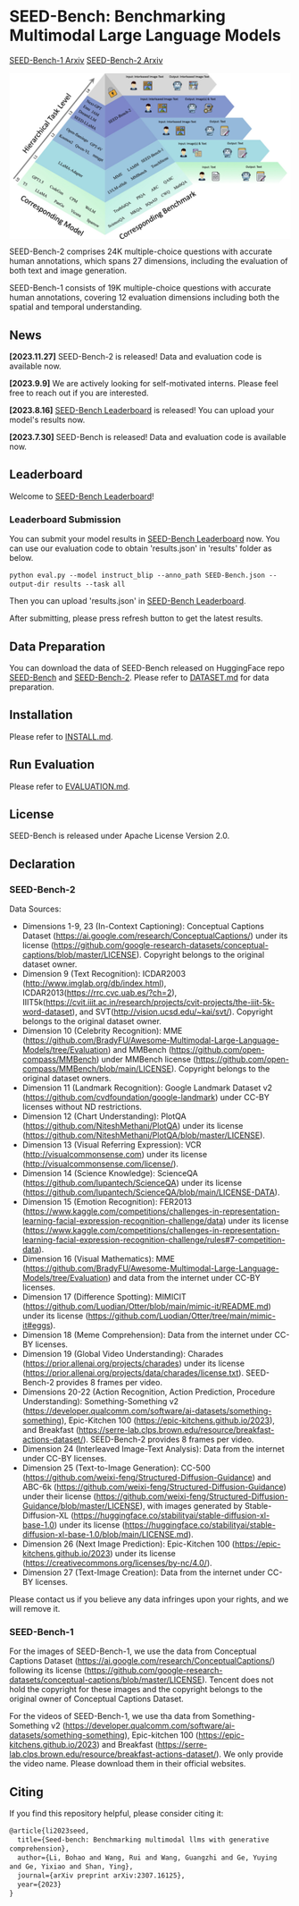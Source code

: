 # SEED-Bench: Benchmarking Multimodal Large Language Models
[SEED-Bench-1 Arxiv](https://arxiv.org/abs/2307.16125)
[SEED-Bench-2 Arxiv](https://arxiv.org/abs/2311.17005)

 <img src="https://github.com/AILab-CVC/SEED-Bench/blob/main/figs/seed-bench-2.jpg" width = "600"  alt="图片名称" align=center />

 SEED-Bench-2 comprises 24K multiple-choice questions with accurate human annotations, which spans 27 dimensions, including the evaluation of both text and image generation.
 
 SEED-Bench-1 consists of 19K multiple-choice questions with accurate human annotations, covering 12 evaluation dimensions
including both the spatial and temporal understanding.
## News
**[2023.11.27]** SEED-Bench-2 is released! Data and evaluation code is available now.

**[2023.9.9]** We are actively looking for self-motivated interns. Please feel free to reach out if you are interested.

**[2023.8.16]** [SEED-Bench Leaderboard](https://huggingface.co/spaces/AILab-CVC/SEED-Bench_Leaderboard) is released! You can upload your model's results now.

**[2023.7.30]** SEED-Bench is released! Data and evaluation code is available now.

## Leaderboard
Welcome to [SEED-Bench Leaderboard](https://huggingface.co/spaces/AILab-CVC/SEED-Bench_Leaderboard)!

### Leaderboard Submission

You can submit your model results in [SEED-Bench Leaderboard](https://huggingface.co/spaces/AILab-CVC/SEED-Bench_Leaderboard) now. You can use our evaluation code to obtain 'results.json' in 'results' folder as below.

```shell
python eval.py --model instruct_blip --anno_path SEED-Bench.json --output-dir results --task all
```

Then you can upload 'results.json' in [SEED-Bench Leaderboard](https://huggingface.co/spaces/AILab-CVC/SEED-Bench_Leaderboard).

After submitting, please press refresh button to get the latest results.

## Data Preparation

You can download the data of SEED-Bench released on HuggingFace repo [SEED-Bench](https://huggingface.co/datasets/AILab-CVC/SEED-Bench) and [SEED-Bench-2](https://huggingface.co/datasets/AILab-CVC/SEED-Bench-2).
Please refer to [DATASET.md](DATASET.md) for data preparation.

## Installation

Please refer to [INSTALL.md](INSTALL.md).

## Run Evaluation

Please refer to [EVALUATION.md](EVALUATION.md).

## License
SEED-Bench is released under Apache License Version 2.0.

## Declaration

### SEED-Bench-2
Data Sources:
- Dimensions 1-9, 23 (In-Context Captioning): Conceptual Captions Dataset (https://ai.google.com/research/ConceptualCaptions/) under its license (https://github.com/google-research-datasets/conceptual-captions/blob/master/LICENSE). Copyright belongs to the original dataset owner.
- Dimension 9 (Text Recognition): ICDAR2003 (http://www.imglab.org/db/index.html), ICDAR2013(https://rrc.cvc.uab.es/?ch=2), IIIT5k(https://cvit.iiit.ac.in/research/projects/cvit-projects/the-iiit-5k-word-dataset), and SVT(http://vision.ucsd.edu/~kai/svt/). Copyright belongs to the original dataset owner.
- Dimension 10 (Celebrity Recognition): MME (https://github.com/BradyFU/Awesome-Multimodal-Large-Language-Models/tree/Evaluation) and MMBench (https://github.com/open-compass/MMBench) under MMBench license (https://github.com/open-compass/MMBench/blob/main/LICENSE). Copyright belongs to the original dataset owners.
- Dimension 11 (Landmark Recognition): Google Landmark Dataset v2 (https://github.com/cvdfoundation/google-landmark) under CC-BY licenses without ND restrictions.
- Dimension 12 (Chart Understanding): PlotQA (https://github.com/NiteshMethani/PlotQA) under its license (https://github.com/NiteshMethani/PlotQA/blob/master/LICENSE).
- Dimension 13 (Visual Referring Expression): VCR (http://visualcommonsense.com) under its license (http://visualcommonsense.com/license/).
- Dimension 14 (Science Knowledge): ScienceQA (https://github.com/lupantech/ScienceQA) under its license (https://github.com/lupantech/ScienceQA/blob/main/LICENSE-DATA).
- Dimension 15 (Emotion Recognition): FER2013 (https://www.kaggle.com/competitions/challenges-in-representation-learning-facial-expression-recognition-challenge/data) under its license (https://www.kaggle.com/competitions/challenges-in-representation-learning-facial-expression-recognition-challenge/rules#7-competition-data).
- Dimension 16 (Visual Mathematics): MME (https://github.com/BradyFU/Awesome-Multimodal-Large-Language-Models/tree/Evaluation) and data from the internet under CC-BY licenses.
- Dimension 17 (Difference Spotting): MIMICIT (https://github.com/Luodian/Otter/blob/main/mimic-it/README.md) under its license (https://github.com/Luodian/Otter/tree/main/mimic-it#eggs).
- Dimension 18 (Meme Comprehension): Data from the internet under CC-BY licenses.
- Dimension 19 (Global Video Understanding): Charades (https://prior.allenai.org/projects/charades) under its license (https://prior.allenai.org/projects/data/charades/license.txt). SEED-Bench-2 provides 8 frames per video.
- Dimensions 20-22 (Action Recognition, Action Prediction, Procedure Understanding): Something-Something v2 (https://developer.qualcomm.com/software/ai-datasets/something-something), Epic-Kitchen 100 (https://epic-kitchens.github.io/2023), and Breakfast (https://serre-lab.clps.brown.edu/resource/breakfast-actions-dataset/). SEED-Bench-2 provides 8 frames per video.
- Dimension 24 (Interleaved Image-Text Analysis): Data from the internet under CC-BY licenses.
- Dimension 25 (Text-to-Image Generation): CC-500 (https://github.com/weixi-feng/Structured-Diffusion-Guidance) and ABC-6k (https://github.com/weixi-feng/Structured-Diffusion-Guidance) under their license (https://github.com/weixi-feng/Structured-Diffusion-Guidance/blob/master/LICENSE), with images generated by Stable-Diffusion-XL (https://huggingface.co/stabilityai/stable-diffusion-xl-base-1.0) under its license (https://huggingface.co/stabilityai/stable-diffusion-xl-base-1.0/blob/main/LICENSE.md).
- Dimension 26 (Next Image Prediction): Epic-Kitchen 100 (https://epic-kitchens.github.io/2023) under its license (https://creativecommons.org/licenses/by-nc/4.0/).
- Dimension 27 (Text-Image Creation): Data from the internet under CC-BY licenses.

Please contact us if you believe any data infringes upon your rights, and we will remove it.

### SEED-Bench-1
For the images of SEED-Bench-1, we use the data from Conceptual Captions Dataset (https://ai.google.com/research/ConceptualCaptions/)
following its license (https://github.com/google-research-datasets/conceptual-captions/blob/master/LICENSE).
Tencent does not hold the copyright for these images and the copyright belongs to the original owner of Conceptual Captions Dataset. 

For the videos of SEED-Bench-1, we use tha data from Something-Something v2 (https://developer.qualcomm.com/software/ai-datasets/something-something),
Epic-kitchen 100 (https://epic-kitchens.github.io/2023) and 
Breakfast (https://serre-lab.clps.brown.edu/resource/breakfast-actions-dataset/). We only provide the video name. Please download them in their official websites.


## Citing
If you find this repository helpful, please consider citing it:
```
@article{li2023seed,
  title={Seed-bench: Benchmarking multimodal llms with generative comprehension},
  author={Li, Bohao and Wang, Rui and Wang, Guangzhi and Ge, Yuying and Ge, Yixiao and Shan, Ying},
  journal={arXiv preprint arXiv:2307.16125},
  year={2023}
}
```
